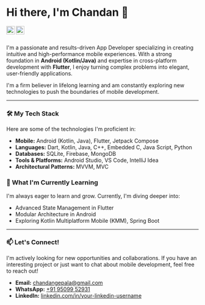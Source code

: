 # Hi there, I'm Chandan 👋

<a href="https://linkedin.com/in/chandangepala">
  <img align="left" width="22px" src="https://cdn.jsdelivr.net/npm/simple-icons@v3/icons/linkedin.svg" />
</a>
<a href="mailto:chandangepala@gmail.com">
  <img align="left" width="22px" src="https://cdn.jsdelivr.net/npm/simple-icons@v3/icons/gmail.svg" />
</a>
<br />
<br />

I'm a passionate and results-driven App Developer specializing in creating intuitive and high-performance mobile experiences. With a strong foundation in **Android (Kotlin/Java)** and expertise in cross-platform development with **Flutter**, I enjoy turning complex problems into elegant, user-friendly applications.

I'm a firm believer in lifelong learning and am constantly exploring new technologies to push the boundaries of mobile development.

---

### 🛠️ My Tech Stack

Here are some of the technologies I'm proficient in:

* **Mobile:** Android (Kotlin, Java), Flutter, Jetpack Compose
* **Languages:** Dart, Kotlin, Java, C++, Embedded C, Java Script, Python
* **Databases:** SQLite, Firebase, MongoDB
* **Tools & Platforms:** Android Studio, VS Code, IntelliJ Idea
* **Architectural Patterns:** MVVM, MVC

### 🌱 What I'm Currently Learning

I'm always eager to learn and grow. Currently, I'm diving deeper into:

* Advanced State Management in Flutter
* Modular Architecture in Android
* Exploring Kotlin Multiplatform Mobile (KMM), Spring Boot

---

### 📫 Let's Connect!

I'm actively looking for new opportunities and collaborations. If you have an interesting project or just want to chat about mobile development, feel free to reach out!

* **Email:** [chandangepala@gmail.com](mailto:chandangepala@gmail.com)
* **WhatsApp:** [+91 95099 52931](https://wa.me/919509952931)
* **LinkedIn:** [linkedin.com/in/your-linkedin-username](https://linkedin.com/in/chandangepala) 
